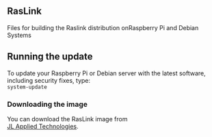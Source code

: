 ## RasLink
Files for building the Raslink distribution onRaspberry Pi and Debian Systems
## Running the update
To update your Raspberry Pi or Debian server with the latest software, including security fixes, type:<br>
`system-update`
### Downloading the image
You can download the RasLink image from<br>
[JL Applied Technologies](https://jlappliedtechnologies.com/raslink).

